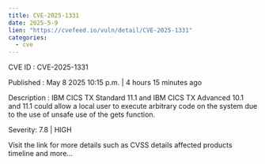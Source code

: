 ```yaml
---
title: CVE-2025-1331
date: 2025-5-9
lien: "https://cvefeed.io/vuln/detail/CVE-2025-1331"
categories:
  - cve
---
```


CVE ID : CVE-2025-1331

Published :  May 8
2025
10:15 p.m. | 4 hours
15 minutes ago

Description : IBM CICS TX Standard 11.1 and IBM CICS TX Advanced 10.1 and 11.1 could allow a local user to execute arbitrary code on the system due to the use of unsafe use of the gets function.

Severity: 7.8 | HIGH

Visit the link for more details
such as CVSS details
affected products
timeline
and more...
